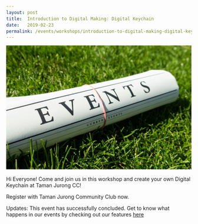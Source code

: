 ```yaml
---
layout: post
title:  Introduction to Digital Making: Digital Keychain
date:   2019-02-23
permalink: /events/workshops/introduction-to-digital-making-digital-keychain
---
```


![hi](/images/events/generic-event-image.jpg)

Hi Everyone! Come and join us in this workshop and create your own Digital Keychain at Taman Jurong CC!

Register with Taman Jurong Community Club now.

Updates: This event has successfully concluded. Get to know what happens in our events by checking out our features <a href="https://isomer-dlp-staging.netlify.com/stories/features/" target="_blank">here</a>

